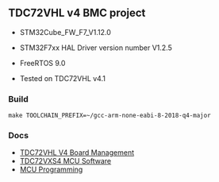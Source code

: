 ## TDC72VHL v4 BMC project

 * STM32Cube_FW_F7_V1.12.0
 * STM32F7xx HAL Driver version number V1.2.5
 * FreeRTOS 9.0

 * Tested on TDC72VHL v4.1

### Build

```
make TOOLCHAIN_PREFIX=~/gcc-arm-none-eabi-8-2018-q4-major
```

### Docs

 * [TDC72VHL V4 Board Management](https://afi-project.jinr.ru/projects/tdc72vhl/wiki/TDC72VHL_V4_Board_Management)
 * [TDC72VXS4 MCU Software](https://afi-project.jinr.ru/projects/tdc72vhl/wiki/TDC72VXS4_MCU_Software)
 * [MCU Programming](https://afi-project.jinr.ru/projects/tdc72vhl/wiki/MCU_Programming)
